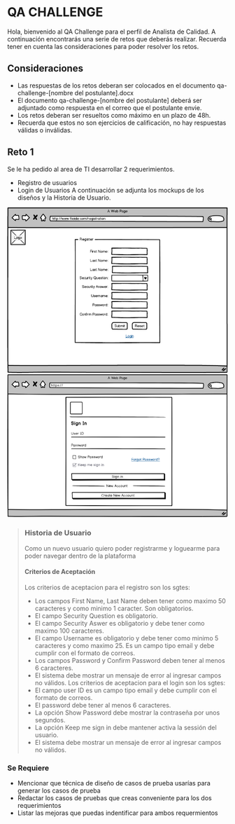 # QA CHALLENGE

Hola, bienvenido al QA Challenge para el perfil de Analista de Calidad. A continuación encontrarás una serie de retos que deberás realizar.
Recuerda tener en cuenta las consideraciones para poder resolver los retos.

## Consideraciones
* Las respuestas de los retos deberan ser colocados en el documento qa-challenge-[nombre del postulante].docx
* El documento qa-challenge-[nombre del postulante] deberá ser adjuntado como respuesta en el correo que el postulante envie.
* Los retos deberan ser resueltos como máximo en un plazo de 48h.
* Recuerda que estos no son ejercicios de calificación, no hay respuestas válidas o inválidas.

## Reto 1

Se le ha pedido al area de TI desarrollar 2 requerimientos.
* Registro de usuarios
* Login de Usuarios
A continuación se adjunta los mockups de los diseños y la Historia de Usuario.

![registro](/registration.png) 
![login](/login.png)

> ### Historia de Usuario
> Como un nuevo usuario quiero poder registrarme y loguearme para poder navegar dentro de la plataforma
> #### Criterios de Aceptación
> Los criterios de aceptacion para el registro son los sgtes:
> * Los campos First Name, Last Name deben tener como maximo 50 caracteres y como minimo 1 caracter. Son obligatorios.
> * El campo Security Question es obligatorio.
> * El campo Security Aswer es obligatorio y debe tener como maximo 100 caracteres.
> * El campo Username es obligatorio y debe tener como minimo 5 caracteres y como maximo 25. Es un campo tipo email y debe cumplir con el formato de correos.
> * Los campos Password y Confirm Password deben tener al menos 6 caracteres.
> * El sistema debe mostrar un mensaje de error al ingresar campos no válidos.
> Los criterios de aceptacion para el login son los sgtes:
> * El campo user ID es un campo tipo email y debe cumplir con el formato de correos.
> * El password debe tener al menos 6 caracteres.
> * La opción Show Password debe mostrar la contraseña por unos segundos.
> * La opción Keep me sign in debe mantener activa la sessión del usuario.
> * El sistema debe mostrar un mensaje de error al ingresar campos no válidos.


  ### Se Requiere
  * Mencionar que técnica de diseño de casos de prueba usarías para generar los casos de prueba
  * Redactar los casos de pruebas que creas conveniente para los dos requerimientos
  * Listar las mejoras que puedas indentificar para ambos requermientos
  








